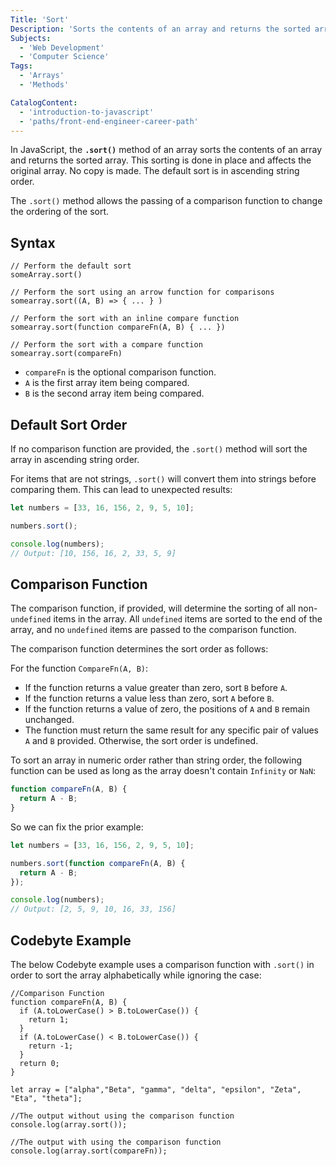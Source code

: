 ```yaml
---
Title: 'Sort'
Description: 'Sorts the contents of an array and returns the sorted array. This sorting is done in place and affects the original array.'
Subjects:
  - 'Web Development'
  - 'Computer Science'
Tags:
  - 'Arrays'
  - 'Methods'

CatalogContent:
  - 'introduction-to-javascript'
  - 'paths/front-end-engineer-career-path'
---
```


In JavaScript, the **`.sort()`** method of an array sorts the contents of an array and returns the sorted array. This sorting is done in place and affects the original array. No copy is made. The default sort is in ascending string order.

The `.sort()` method allows the passing of a comparison function to change the ordering of the sort.

## Syntax

```pseudo
// Perform the default sort
someArray.sort()

// Perform the sort using an arrow function for comparisons
somearray.sort((A, B) => { ... } )

// Perform the sort with an inline compare function
somearray.sort(function compareFn(A, B) { ... })

// Perform the sort with a compare function
somearray.sort(compareFn)
```

- `compareFn` is the optional comparison function.
- `A` is the first array item being compared.
- `B` is the second array item being compared.

## Default Sort Order

If no comparison function are provided, the `.sort()` method will sort the array in ascending string order.

For items that are not strings, `.sort()` will convert them into strings before comparing them. This can lead to unexpected results:

```js
let numbers = [33, 16, 156, 2, 9, 5, 10];

numbers.sort();

console.log(numbers);
// Output: [10, 156, 16, 2, 33, 5, 9]
```

## Comparison Function

The comparison function, if provided, will determine the sorting of all non-`undefined` items in the array. All `undefined` items are sorted to the end of the array, and no `undefined` items are passed to the comparison function.

The comparison function determines the sort order as follows:

For the function `CompareFn(A, B)`:

- If the function returns a value greater than zero, sort `B` before `A`.
- If the function returns a value less than zero, sort `A` before `B`.
- If the function returns a value of zero, the positions of `A` and `B` remain unchanged.
- The function must return the same result for any specific pair of values `A` and `B` provided. Otherwise, the sort order is undefined.

To sort an array in numeric order rather than string order, the following function can be used as long as the array doesn't contain `Infinity` or `NaN`:

```js
function compareFn(A, B) {
  return A - B;
}
```

So we can fix the prior example:

```js
let numbers = [33, 16, 156, 2, 9, 5, 10];

numbers.sort(function compareFn(A, B) {
  return A - B;
});

console.log(numbers);
// Output: [2, 5, 9, 10, 16, 33, 156]
```

## Codebyte Example

The below Codebyte example uses a comparison function with `.sort()` in order to sort the array alphabetically while ignoring the case:

```codebyte/javascript
//Comparison Function
function compareFn(A, B) {
  if (A.toLowerCase() > B.toLowerCase()) {
    return 1;
  }
  if (A.toLowerCase() < B.toLowerCase()) {
    return -1;
  }
  return 0;
}

let array = ["alpha","Beta", "gamma", "delta", "epsilon", "Zeta", "Eta", "theta"];

//The output without using the comparison function
console.log(array.sort());

//The output with using the comparison function
console.log(array.sort(compareFn));
```
